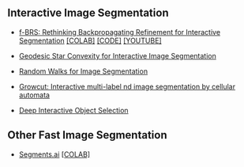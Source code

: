 
## Interactive Image Segmentation

- [f-BRS: Rethinking Backpropagating Refinement for Interactive Segmentation](https://arxiv.org/pdf/2001.10331.pdf) [[COLAB]](https://colab.research.google.com/github/saic-vul/fbrs_interactive_segmentation/blob/master/notebooks/colab_test_any_model.ipynb) [[CODE]](https://github.com/saic-vul/fbrs_interactive_segmentation) [[YOUTUBE]](https://www.youtube.com/watch?v=ArcZ5xtyMCk)

- [Geodesic Star Convexity for Interactive Image Segmentation](https://www.robots.ox.ac.uk/~vgg/publications/2010/Gulshan10/gulshan10.pdf)

- [Random Walks for Image Segmentation](http://vision.cse.psu.edu/people/chenpingY/paper/grady2006random.pdf)

- [Growcut: Interactive multi-label nd image segmentation by cellular automata](https://gc2011.graphicon.ru/html/2005/proceedings/papers/VezhntvetsKonushin.pdf)

- [Deep Interactive Object Selection](https://arxiv.org/pdf/1603.04042.pdf)

## Other Fast Image Segmentation

- [Segments.ai](https://segments.ai/blog/speed-up-image-segmentation-with-model-assisted-labeling) [[COLAB]](https://colab.research.google.com/github/segments-ai/fast-labeling-workflow/blob/master/demo.ipynb)




